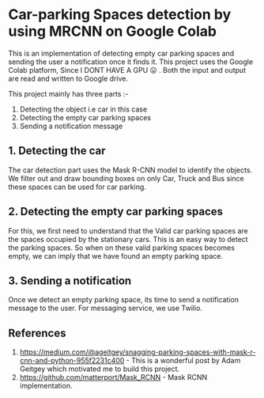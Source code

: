 # Car-parking Spaces detection by using MRCNN on Google Colab

This is an implementation of detecting empty car parking spaces and sending the user a notification once it finds it. This project uses the 
Google Colab platform, Since I DONT HAVE A GPU 😛 . Both the input and output are read and written to Google drive. 

This project mainly has three parts :-
1. Detecting the object i.e car in this case
2. Detecting the empty car parking spaces
3. Sending a notification message

## 1. Detecting the car

The car detection part uses the Mask R-CNN model to identify the objects. We filter out and draw bounding boxes on only Car, Truck and 
Bus since these spaces can be used for car parking.

## 2. Detecting the empty car parking spaces

For this, we first need to understand that the Valid car parking spaces are the spaces occupied by the stationary cars. This is an easy way to 
detect the parking spaces. So when on these valid parking spaces becomes empty, we can imply that we have found an empty parking space.

## 3. Sending a notification

Once we detect an empty parking space, its time to send a notification message to the user. For messaging service, we use Twilio.


## References

1. https://medium.com/@ageitgey/snagging-parking-spaces-with-mask-r-cnn-and-python-955f2231c400 - This is a wonderful post by Adam
   Geitgey which motivated me to build this project.
2. https://github.com/matterport/Mask_RCNN - Mask RCNN implementation.
